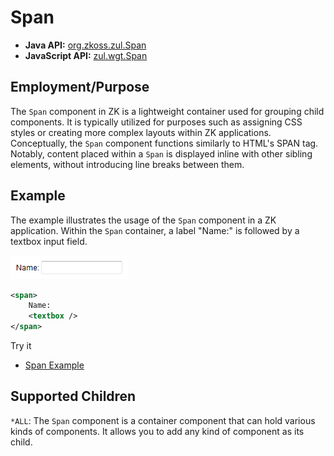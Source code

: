 # Span

- **Java API:** [org.zkoss.zul.Span](https://www.zkoss.org/javadoc/latest/zk/org/zkoss/zul/Span.html)
- **JavaScript API:** [zul.wgt.Span](https://www.zkoss.org/javadoc/latest/jsdoc/classes/zul.wgt.Span.html)

## Employment/Purpose

The `Span` component in ZK is a lightweight container used for grouping child components. It is typically utilized for purposes such as assigning CSS styles or creating more complex layouts within ZK applications. Conceptually, the `Span` component functions similarly to HTML's SPAN tag. Notably, content placed within a `Span` is displayed inline with other sibling elements, without introducing line breaks between them.

## Example

The example illustrates the usage of the `Span` component in a ZK application. Within the `Span` container, a label "Name:" is followed by a textbox input field.

![Span Component Example](ZKComRef_Span_Example.png)

```xml
<span>
    Name:
    <textbox />
</span>
```

Try it

* [Span Example](https://zkfiddle.org/sample/1lopfso/1-ZK-Component-Reference-Span-Example?v=latest&t=Iceblue%20Compact)


## Supported Children

`*ALL`: The `Span` component is a container component that can hold various kinds of components. It allows you to add any kind of component as its child.
